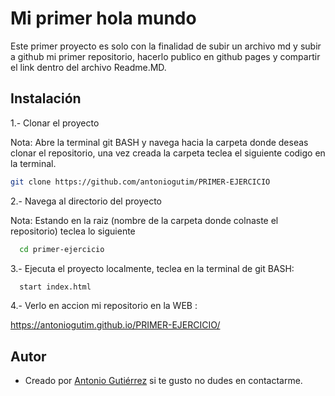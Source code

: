 
# Mi primer hola mundo

Este primer proyecto es solo con la finalidad de subir un archivo md y subir a github mi primer repositorio, hacerlo publico en github pages y compartir el link dentro del archivo Readme.MD.

## Instalación

1.- Clonar el proyecto

Nota:
Abre la terminal git BASH y navega hacia la carpeta donde deseas clonar el repositorio, una vez creada la carpeta teclea el siguiente codigo en la terminal.

```bash
git clone https://github.com/antoniogutim/PRIMER-EJERCICIO
```

2.- Navega al directorio del proyecto

Nota:
Estando en la raiz (nombre de la carpeta donde colnaste el repositorio) teclea lo siguiente

```bash
  cd primer-ejercicio
```
3.- Ejecuta el proyecto localmente, teclea en la terminal de git BASH:

```bash
  start index.html
```
4.- Verlo en accion mi repositorio en la WEB :

  https://antoniogutim.github.io/PRIMER-EJERCICIO/
  
## Autor

- Creado por [Antonio Gutiérrez](https://github.com/antoniogutim) si te gusto no dudes en contactarme.


